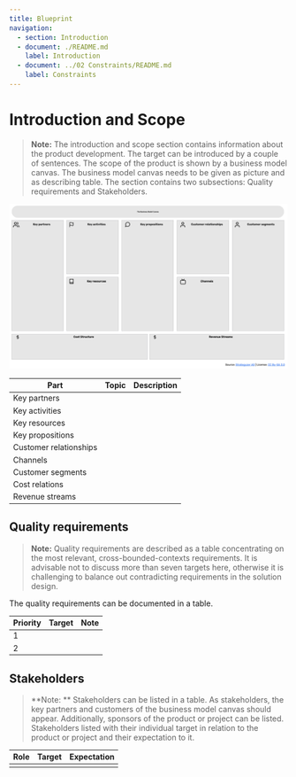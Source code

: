 ```yaml
---
title: Blueprint
navigation:
  - section: Introduction
  - document: ./README.md
    label: Introduction
  - document: ../02 Constraints/README.md
    label: Constraints
---
```

# Introduction and Scope

> **Note:**
> The introduction and scope section contains information about the product development.
> The target can be introduced by a couple of sentences.
> The scope of the product is shown by a business model canvas.
> The business model canvas needs to be given as picture and as describing table.
> The section contains two subsections: Quality requirements and Stakeholders.

![Business Model Canvas](../images/BusinessModelCanvas.jpg)

| Part | Topic | Description |
|------|-------|-------------|
| Key partners | | |
| Key activities | | |
| Key resources | | |
| Key propositions | | |
| Customer relationships | | |
| Channels | | |
| Customer segments | | |
| Cost relations | | |
| Revenue streams | | |

## Quality requirements

> **Note:**
> Quality requirements are described as a table concentrating on the most relevant, cross-bounded-contexts requirements.
> It is advisable not to discuss more than seven targets here, otherwise it is challenging to balance out contradicting requirements in the solution design.

The quality requirements can be documented in a table.

| Priority | Target | Note |
|----------|--------|------|
| 1 | | |
| 2 | | |

## Stakeholders

> **Note:
> **
> Stakeholders can be listed in a table.
> As stakeholders, the key partners and customers of the business model canvas should appear.
> Additionally, sponsors of the product or project can be listed.
> Stakeholders listed with their individual target in relation to the product or project and their expectation to it.

| Role | Target | Expectation |
|------|--------|-------------|
| | | |








